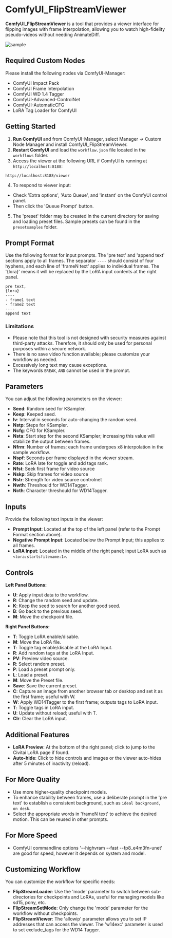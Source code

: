 # ComfyUI_FlipStreamViewer

**ComfyUI_FlipStreamViewer** is a tool that provides a viewer interface for flipping images with frame interpolation, allowing you to watch high-fidelity pseudo-videos without needing AnimateDiff.

![sample](https://github.com/user-attachments/assets/4ceecd68-bd35-4eb5-95bf-4ce822ff0591)

## Required Custom Nodes

Please install the following nodes via ComfyUI-Manager:

- ComfyUI Impact Pack
- ComfyUI Frame Interpolation
- ComfyUI WD 1.4 Tagger
- ComfyUI-Advanced-ControlNet
- ComfyUI-AutomaticCFG
- LoRA Tag Loader for ComfyUI

## Getting Started
1. **Run ComfyUI** and from ComfyUI-Manager, select Manager -> Custom Node Manager and install ComfyUI_FlipStreamViewer.
2. **Restart ComfyUI** and load the `workflow.json` file located in the `workflows` folder.
3. Access the viewer at the following URL if ComfyUI is running at `http://localhost:8188`:

`http://localhost:8188/viewer`

4. To respond to viewer input:
- Check 'Extra options', 'Auto Queue', and 'instant' on the ComfyUI control panel.
- Then click the 'Queue Prompt' button.

5. The 'preset' folder may be created in the current directory for saving and loading preset files. Sample presets can be found in the `presetsamples` folder.

## Prompt Format

Use the following format for input prompts. The 'pre text' and 'append text' sections apply to all frames. The separator `----` should consist of four hyphens, and each line of 'frameN text' applies to individual frames. The '{lora}' means it will be replaced by the LoRA input contents at the right panel.

```
pre text,
{lora}
----
- frame1 text
- frame2 text
----
append text
```

### Limitations

- Please note that this tool is not designed with security measures against third-party attacks. Therefore, it should only be used for personal purposes within a secure network.
- There is no save video function available; please customize your workflow as needed.
- Excessively long text may cause exceptions.
- The keywords `BREAK`, `AND` cannot be used in the prompt.

## Parameters

You can adjust the following parameters on the viewer:

- **Seed**: Random seed for KSampler.
- **Keep**: Keeped seed.
- **Iv**: Interval in seconds for auto-changing the random seed.
- **Nstp**: Steps for KSampler.
- **Ncfg**: CFG for KSampler.
- **Nsta**: Start step for the second KSampler; increasing this value will stabilize the output between frames.
- **Nfrm**: Number of frames; each frame undergoes x8 interpolation in the sample workflow.
- **Nspf**: Seconds per frame displayed in the viewer stream.
- **Rate**: LoRA late for toggle and add tags rank.
- **Nfst**: Seek first frame for video source
- **Nskp**: Skip frames for video source
- **Nstr**: Strength for video source controlnet
- **Nwth**: Threshould for WD14Tagger.
- **Ncth**: Character threshould for WD14Tagger.

## Inputs

Provide the following text inputs in the viewer:

- **Prompt Input**: Located at the top of the left panel (refer to the Prompt Format section above).
- **Negative Prompt Input**: Located below the Prompt Input; this applies to all frames.
- **LoRA Input**: Located in the middle of the right panel; input LoRA such as `<lora:startsfilename:1>`.

## Controls

**Left Panel Buttons:**

- **U**: Apply input data to the workflow.
- **R**: Change the random seed and update.
- **K**: Keep the seed to search for another good seed.
- **B**: Go back to the previous seed.
- **M**: Move the checkpoint file.

**Right Panel Buttons:**

- **T**: Toggle LoRA enable/disable.
- **M**: Move the LoRA file.
- **T**: Toggle tag enable/disable at the LoRA Input.
- **R**: Add random tags at the LoRA Input.
- **PV**: Preview video source.
- **R**: Select random preset.
- **P**: Load a preset prompt only.
- **L**: Load a preset.
- **M**: Move the Preset file.
- **Save**: Save the current preset.
- **C**: Capture an image from another browser tab or desktop and set it as the first frame; useful with W.
- **W**: Apply WD14Tagger to the first frame; outputs tags to LoRA input.
- **T**: Toggle tags in LoRA input. 
- **U**: Update without reload; useful with T.
- **Clr**: Clear the LoRA input.

## Additional Features

- **LoRA Preview**: At the bottom of the right panel; click to jump to the Civitai LoRA page if found.
- **Auto-hide**: Click to hide controls and images or the viewer auto-hides after 5 minutes of inactivity (reload).

## For More Quality

- Use more higher-quality checkpoint models.
- To enhance stability between frames, use a deliberate prompt in the 'pre text' to establish a consistent background, such as `ideal background, on desk`.
- Select the appropriate words in 'frameN text' to achieve the desired motion. This can be reused in other prompts.

## For More Speed

- ComfyUI commandline options '--highvram --fast --fp8_e4m3fn-unet' are good for speed, however it depends on system and model.

## Customizing Workflow

You can customize the workflow for specific needs:

- **FlipStreamLoader**: Use the 'mode' parameter to switch between sub-directories for checkpoints and LoRAs, useful for managing models like sd15, pony, etc.
- **FlipStreamSetMode**: Only change the 'mode' parameter for the workflow without checkpoints.
- **FlipStreamViewer**: The 'allowip' parameter allows you to set IP addresses that can access the viewer. The 'w14exc' parameter is used to set exclude_tags for the WD14 Tagger.
